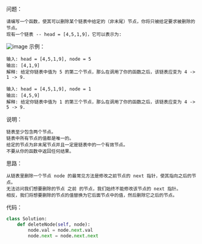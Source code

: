 问题：
```
请编写一个函数，使其可以删除某个链表中给定的（非末尾）节点，你将只被给定要求被删除的节点。
现有一个链表 -- head = [4,5,1,9]，它可以表示为:
```
![image](https://assets.leetcode-cn.com/aliyun-lc-upload/uploads/2019/01/19/237_example.png)
示例：
```
输入: head = [4,5,1,9], node = 5
输出: [4,1,9]
解释: 给定你链表中值为 5 的第二个节点，那么在调用了你的函数之后，该链表应变为 4 -> 1 -> 9.

输入: head = [4,5,1,9], node = 1
输出: [4,5,9]
解释: 给定你链表中值为 1 的第三个节点，那么在调用了你的函数之后，该链表应变为 4 -> 5 -> 9.
```
说明：
```
链表至少包含两个节点。
链表中所有节点的值都是唯一的。
给定的节点为非末尾节点并且一定是链表中的一个有效节点。
不要从你的函数中返回任何结果。
```
思路：
```
从链表里删除一个节点 node 的最常见方法是修改之前节点的 next 指针，使其指向之后的节点。
无法访问我们想要删除的节点 之前 的节点，我们始终不能修改该节点的 next 指针。
相反，我们将想要删除的节点的值替换为它后面节点中的值，然后删除它之后的节点。
```
代码：
```python
class Solution:
    def deleteNode(self, node):
        node.val = node.next.val
        node.next = node.next.next
```
